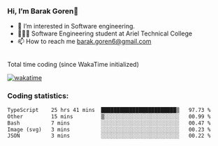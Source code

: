 ###  Hi, I’m Barak Goren👋
- 👀 I’m interested in Software engineering.
- 👨🏼‍🎓 Software Engineering student at Ariel Technical College
- 📫 How to reach me barak.goren6@gmail.com
##
Total time coding (since WakaTime initialized)

[![wakatime](https://wakatime.com/badge/user/5cc5ec80-a806-4ca2-a704-db29274e48cd.svg)](https://wakatime.com/@5cc5ec80-a806-4ca2-a704-db29274e48cd)

   
### Coding statistics:

<!--START_SECTION:waka-->

```txt
TypeScript    25 hrs 41 mins  ████████████████████████▒   97.73 %
Other         15 mins         ▒░░░░░░░░░░░░░░░░░░░░░░░░   00.99 %
Bash          7 mins          ░░░░░░░░░░░░░░░░░░░░░░░░░   00.47 %
Image (svg)   3 mins          ░░░░░░░░░░░░░░░░░░░░░░░░░   00.23 %
JSON          3 mins          ░░░░░░░░░░░░░░░░░░░░░░░░░   00.22 %
```

<!--END_SECTION:waka-->

<!---
barakgoren/barakgoren is a ✨ special ✨ repository because its `README.md` (this file) appears on your GitHub profile.
You can click the Preview link to take a look at your changes.
--->
